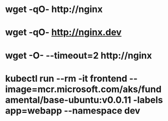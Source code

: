 # wget -qO- http://nginx 
# wget -qO- http://nginx.dev 
# wget -O- --timeout=2 http://nginx

# kubectl run --rm -it frontend --image=mcr.microsoft.com/aks/fundamental/base-ubuntu:v0.0.11 -labels app=webapp --namespace dev
